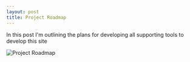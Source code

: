 ```yaml
---
layout: post
title: Project Roadmap
---
```


In this post I'm outlining the plans for developing all supporting tools to develop this site

![Project Roadmap](https://trello.com/b/IP34qsd1/the-road-to-home-page.png "Project Roadmap")
